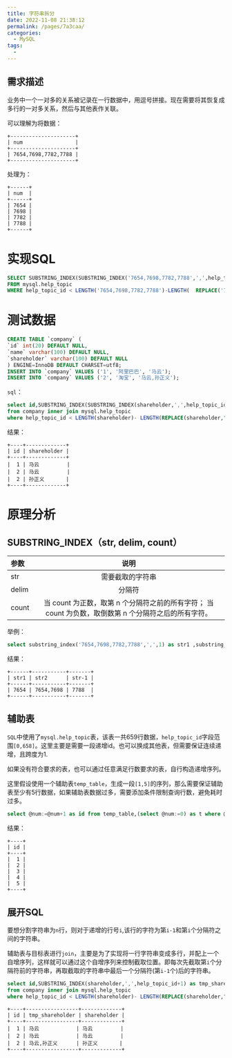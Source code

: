 ```yaml
---
title: 字符串拆分
date: 2022-11-08 21:38:12
permalink: /pages/7a3caa/
categories:
  - MySQL
tags:
  - 
---
```


## 需求描述

业务中一个一对多的关系被记录在一行数据中，用逗号拼接。现在需要将其恢复成多行的一对多关系，然后与其他表作关联。

可以理解为将数据：

```log
+---------------------+
| num                 |
+---------------------+
| 7654,7698,7782,7788 |
+---------------------+
```

处理为：

```log
+------+
| num  |
+------+
| 7654 |
| 7698 |
| 7782 |
| 7788 |
+------+
```

# 实现SQL

```sql
SELECT SUBSTRING_INDEX(SUBSTRING_INDEX('7654,7698,7782,7788',',',help_topic_id+1),',',-1) AS num  
FROM mysql.help_topic 
WHERE help_topic_id < LENGTH('7654,7698,7782,7788')-LENGTH(  REPLACE('7654,7698,7782,7788',',','') 
```

# 测试数据

```sql
CREATE TABLE `company` (
`id` int(20) DEFAULT NULL,
`name` varchar(100) DEFAULT NULL,
`shareholder` varchar(100) DEFAULT NULL
) ENGINE=InnoDB DEFAULT CHARSET=utf8;
INSERT INTO `company` VALUES ('1', '阿里巴巴', '马云');
INSERT INTO `company` VALUES ('2', '淘宝', '马云,孙正义');
```

`sql`：

```sql
select id,SUBSTRING_INDEX(SUBSTRING_INDEX(shareholder,',',help_topic_id+1),',',-1) as shareholder
from company inner join mysql.help_topic
where help_topic_id < LENGTH(shareholder)- LENGTH(REPLACE(shareholder,",",""))+1;
```

结果：

```log
+----+-------------+
| id | shareholder |
+----+-------------+
|  1 | 马云         |
|  2 | 马云         |
|  2 | 孙正义       |
+----+-------------+
```

# 原理分析

## SUBSTRING_INDEX（str, delim, count）

| 参数    | 说明                                                            |
|:----- |:-------------------------------------------------------------:|
| str   | 需要截取的字符串                                                      |
| delim | 分隔符                                                           |
| count | 当 count 为正数，取第 n 个分隔符之前的所有字符； 当 count 为负数，取倒数第 n 个分隔符之后的所有字符。 |

举例：

```sql
select substring_index('7654,7698,7782,7788',',',1) as str1 ,substring_index('7654,7698,7782,7788',',',2) as str2 ,substring_index('7654,7698,7782,7788',',',-1) as 'str-1';
```

结果：

```log
+------+-----------+-------+
| str1 | str2      | str-1 |
+------+-----------+-------+
| 7654 | 7654,7698 | 7788  |
+------+-----------+-------+
```

## 辅助表

`SQL`中使用了`mysql.help_topic`表，该表一共659行数据，`help_topic_id`字段范围`[0,658]`。这里主要是需要一段递增id。也可以换成其他表，但需要保证连续递增，且跨度为1.

如果没有符合要求的表，也可以通过任意满足行数要求的表，自行构造递增序列。

这里假设使用一个辅助表`temp_table`，生成一段`[1,5]`的序列，那么需要保证辅助表至少有5行数据，如果辅助表数据过多，需要添加条件限制查询行数，避免耗时过多。

```SQL
select @num:=@num+1 as id from temp_table,(select @num:=0) as t where @num<5 and temp_table_id<10;
```

结果：

```log
+----+
| id |
+----+
|  1 |
|  2 |
|  3 |
|  4 |
|  5 |
+----+
```


## 展开SQL

要想分割字符串为`n`行，则对于递增的行号`i`,该行的字符为第`i-1`和第`i`个分隔符之间的字符串。

辅助表与目标表进行`join`，主要是为了实现将一行字符串变成多行，并配上一个自增序列，这样就可以通过这个自增序列来控制截取位置。即每次先截取第`i`个分隔符前的字符串，再取截取的字符串中最后一个分隔符(第`i-1`个)后的字符串。

```sql
select id,SUBSTRING_INDEX(shareholder,',',help_topic_id+1) as tmp_shareholder, SUBSTRING_INDEX(SUBSTRING_INDEX(shareholder,',',help_topic_id+1),',',-1) as shareholder
from company inner join mysql.help_topic
where help_topic_id < LENGTH(shareholder)- LENGTH(REPLACE(shareholder,",",""))+1;
```

```log
+----+-----------------+-------------+
| id | tmp_shareholder | shareholder |
+----+-----------------+-------------+
|  1 | 马云            | 马云         |
|  2 | 马云            | 马云         |
|  2 | 马云,孙正义      | 孙正义       |
+----+-----------------+-------------+
```


